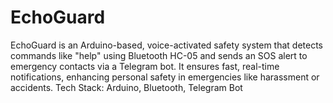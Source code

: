 # EchoGuard
EchoGuard is an Arduino-based, voice-activated safety system that detects commands like "help" using Bluetooth HC-05 and sends an SOS alert to emergency contacts via a Telegram bot. It ensures fast, real-time notifications, enhancing personal safety in emergencies like harassment or accidents.  Tech Stack: Arduino, Bluetooth, Telegram Bot
